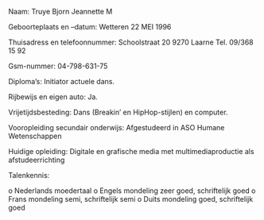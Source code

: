 Naam: 					Truye Bjorn Jeannette M

Geboorteplaats en –datum: 			Wetteren 22 MEI 1996

Thuisadress en telefoonnummer:		Schoolstraat 20 9270 Laarne
Tel.  09/368 15 92

Gsm-nummer: 		04-798-631-75

Diploma’s: 					Initiator actuele dans.

Rijbewijs en eigen auto:	Ja.

Vrijetijdsbesteding: 		Dans (Breakin’ en HipHop-stijlen) en computer.

Vooropleiding secundair onderwijs: 	Afgestudeerd in ASO Humane Wetenschappen

Huidige opleiding:	Digitale en grafische media met multimediaproductie als afstudeerrichting

Talenkennis: 				

o	Nederlands 	moedertaal
o	Engels		mondeling zeer goed, schriftelijk goed
o	Frans		mondeling semi, schriftelijk semi
o	Duits 		mondeling goed, schriftelijk goed
